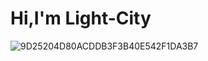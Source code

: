 # Hi,I'm Light-City 


![9D25204D80ACDDB3F3B40E542F1DA3B7](https://user-images.githubusercontent.com/60353745/181254053-7e751bde-5676-40f4-a8ed-ec0ba8fe3786.png)
